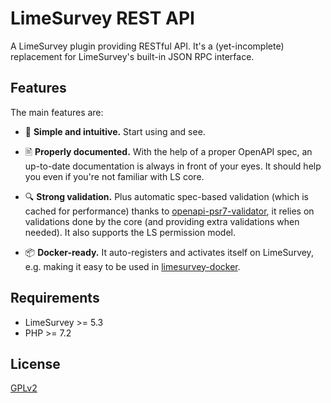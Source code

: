 # LimeSurvey REST API

A LimeSurvey plugin providing RESTful API. It's a (yet-incomplete) replacement for LimeSurvey's built-in JSON RPC interface.

## Features

The main features are:

- 🤩 **Simple and intuitive.** Start using and see.

- 🖹 **Properly documented.** With the help of a proper OpenAPI spec, an up-to-date documentation is always in front of your eyes. It should help you even if you're not familiar with LS core.

- 🔍 **Strong validation.** Plus automatic spec-based validation (which is cached for performance) thanks to [openapi-psr7-validator](https://github.com/thephpleague/openapi-psr7-validator), it relies on validations done by the core (and providing extra validations when needed). It also supports the LS permission model.

- 📦 **Docker-ready.** It auto-registers and activates itself on LimeSurvey, e.g. making it easy to be used in [limesurvey-docker](https://github.com/adamzammit/limesurvey-docker).

## Requirements

- LimeSurvey >= 5.3
- PHP >= 7.2

## License

[GPLv2](./LICENSE.md)
